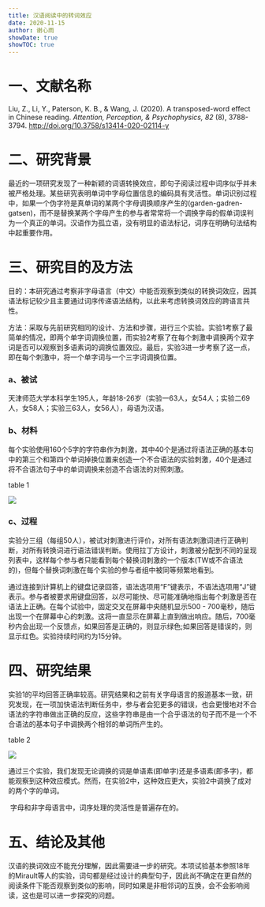 ```yaml
---
title: 汉语阅读中的转词效应
date: 2020-11-15
author: 谢心雨
showDate: true
showTOC: true
---
```


# 一、文献名称

Liu, Z., Li, Y., Paterson, K. B., & Wang, J. (2020). A transposed-word effect in Chinese reading. *Attention, Perception, & Psychophysics, 82* (8), 3788-3794. http://doi.org/10.3758/s13414-020-02114-y

# 二、研究背景

​	最近的一项研究发现了一种新颖的词语转换效应，即句子阅读过程中词序似乎并未被严格处理。某些研究表明单词中字母位置信息的编码具有灵活性。单词识别过程中，如果一个伪字符是真单词的某两个字母调换顺序产生的(garden-gadren-gatsen)，而不是替换某两个字母产生的参与者常常将一个调换字母的假单词误判为一个真正的单词。汉语作为孤立语，没有明显的语法标记，词序在明确句法结构中起重要作用。

# 三、研究目的及方法

目的：本研究通过考察非字母语言（中文）中能否观察到类似的转换词效应，因其语法标记较少且主要通过词序传递语法结构，以此来考虑转换词效应的跨语言共性。

方法：采取与先前研究相同的设计、方法和步骤，进行三个实验。实验1考察了最简单的情况，即两个单字词调换位置，而实验2考察了在每个刺激中调换两个双字词是否可以观察到多语素词的调换位置效应。最后，实验3进一步考察了这一点，即在每个刺激中，将一个单字词与一个三字词调换位置。

### a、被试

天津师范大学本科学生195人，年龄18-26岁（实验一63人，女54人；实验二69人，女58人；实验三63人，女56人），母语为汉语。

### b、材料

​	每个实验使用160个5字的字符串作为刺激，其中40个是通过将语法正确的基本句中的第三个和第四个单词掉换位置来创造一个不合语法的实验刺激，40个是通过将不合语法句子中的单词调换来创造不合语法的对照刺激。

table 1

![](../Supporting_Information/2020-11-15-XXY2-Tab1.png)

### c、过程

​	实验分三组（每组50人），被试对刺激进行评价，对所有语法刺激词进行正确判断，对所有转换词进行语法错误判断。使用拉丁方设计，刺激被分配到不同的呈现列表中，这样每个参与者只能看到每个替换词刺激的一个版本(TW或不合语法的)，但每个替换词刺激在每个实验的参与者组中被同等频繁地看到。

​	通过连接到计算机上的键盘记录回答，语法选项用“F”键表示，不语法选项用“J”键表示。参与者被要求用键盘回答，以尽可能快、尽可能准确地指出每个刺激是否在语法上正确。在每个试验中，固定交叉在屏幕中央随机显示500 - 700毫秒，随后出现一个在屏幕中心的刺激。这将一直显示在屏幕上直到做出响应。随后，700毫秒内会出现一个反馈点，如果回答是正确的，则显示绿色;如果回答是错误的，则显示红色。实验持续时间约为15分钟。

# 四、研究结果

​	实验1的平均回答正确率较高。研究结果和之前有关字母语言的报道基本一致，研究发现，在一项加快语法判断任务中，参与者会犯更多的错误，也会更慢地对不合语法的字符串做出正确的反应，这些字符串是由一个合乎语法的句子而不是一个不合语法的基本句子中调换两个相邻的单词所产生的。

table 2

![](../Supporting_Information/2020-11-15-XXY2-Tab2.png)

​	通过三个实验，我们发现无论调换的词是单语素(即单字)还是多语素(即多字)，都能观察到这种效应模式。然而，在实验2中，这种效应更大，实验2中调换了成对的两个字的单词。

​	字母和非字母语言中，词序处理的灵活性是普遍存在的。

# 五、结论及其他

​	汉语的换词效应不能充分理解，因此需要进一步的研究。本项试验基本参照18年的Mirault等人的实验，词句都是经过设计的典型句子，因此尚不确定在更自然的阅读条件下能否观察到类似的影响，同时如果是非相邻词的互换，会不会影响阅读，这也是可以进一步探究的问题。
